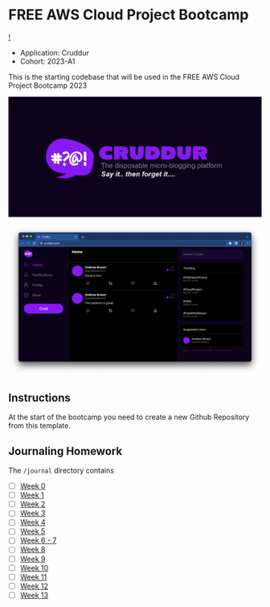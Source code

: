 # FREE AWS Cloud Project Bootcamp

[!](https://codebuild.us-east-1.amazonaws.com/badges?uuid=eyJlbmNyeXB0ZWREYXRhIjoiMFhHZE1kM1hsSTlLY2dYc1lPWVBucnZRY0lNQ3VMNmZRRFkvR1RVZEY1S2dDbnJYamsxT2JQR0VxWTZDOWZjRlNrMThyK1JzN200MW9GS0QwdVlDS3VJPSIsIml2UGFyYW1ldGVyU3BlYyI6IktLTVk2anBDTitKRkJxSmIiLCJtYXRlcmlhbFNldFNlcmlhbCI6MX0%3D&branch=main)


- Application: Cruddur
- Cohort: 2023-A1

This is the starting codebase that will be used in the FREE AWS Cloud Project Bootcamp 2023

![Cruddur Graphic](_docs/assets/cruddur-banner.jpg)

![Cruddur Screenshot](_docs/assets/cruddur-screenshot.png)

## Instructions

At the start of the bootcamp you need to create a new Github Repository from this template.

## Journaling Homework

The `/journal` directory contains

- [ ] [Week 0](journal/week0.md)
- [ ] [Week 1](journal/week1.md)
- [ ] [Week 2](journal/week2.md)
- [ ] [Week 3](journal/week3.md)
- [ ] [Week 4](journal/week4.md)
- [ ] [Week 5](journal/week5.md)
- [ ] [Week 6 - 7](journal/week6.md)
- [ ] [Week 8](journal/week8.md)
- [ ] [Week 9](journal/week9.md)
- [ ] [Week 10](journal/week10.md)
- [ ] [Week 11](journal/week11.md)
- [ ] [Week 12](journal/week12.md)
- [ ] [Week 13](journal/week13.md)
